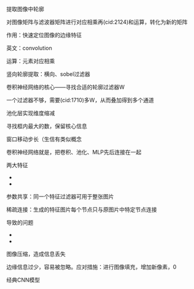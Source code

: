 

提取图像中轮廓

对图像矩阵与滤波器矩阵进行对应相乘再(cid:2124)和运算，转化为新的矩阵

作用：快速定位图像的边缘特征

英文：convolution

运算：元素对应相乘

竖向轮廓提取：横向、sobel过滤器

卷积神经网络的核心——寻找合适的轮廓过滤器W

一个过滤器不够，需要(cid:1710)多W，从而叠加得到多个通道

池化层实现维度缩减

寻找框内最大的数，保留核心信息

窗口移动步长（生信有类似概念

卷积神经网络就是，把卷积、池化、MLP先后连接在一起

两大特征

-

-

参数共享：同一个特征过滤器可用于整张图片

稀疏连接：生成的特征图片每个节点只与原图片中特定节点连接

导致的问题

-

-

图像压缩，造成信息丢失

边缘信息过少，容易被忽略。应对措施：进行图像填充，增加新像素，0

经典CNN模型

